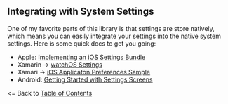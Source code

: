 ## Integrating with System Settings

One of my favorite parts of this library is that settings are store natively, which means you can easily integrate your settings into the native system settings. Here is some quick docs to get you going:

* Apple: [Implementing an iOS Settings Bundle](https://developer.apple.com/library/content/documentation/Cocoa/Conceptual/UserDefaults/Preferences/Preferences.html)
* Xamarin -> [watchOS Settings](https://developer.xamarin.com/guides/ios/watch/working-with/settings/)
* Xamari -> [iOS Applicaton Preferences Sample](https://developer.xamarin.com/samples/monotouch/AppPrefs/)
* Android: [Getting Started with Settings Screens](https://developer.android.com/guide/topics/ui/settings.html)

<= Back to [Table of Contents](README.md)